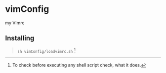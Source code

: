 # vimConfig
my Vimrc

## Installing 
> ` sh vimConfig/loadvimrc.sh ` [^1]
[^1]: To check before executing any shell script check, what it does.
